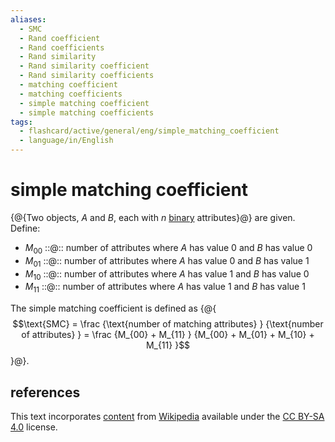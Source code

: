 ```yaml
---
aliases:
  - SMC
  - Rand coefficient
  - Rand coefficients
  - Rand similarity
  - Rand similarity coefficient
  - Rand similarity coefficients
  - matching coefficient
  - matching coefficients
  - simple matching coefficient
  - simple matching coefficients
tags:
  - flashcard/active/general/eng/simple_matching_coefficient
  - language/in/English
---
```


# simple matching coefficient

{@{Two objects, _A_ and _B_, each with _n_ [binary](binary%20number.md) attributes}@} are given. Define: <!--SR:!2025-05-18,261,330-->

- $M_{00}$ ::@:: number of attributes where _A_ has value 0 and _B_ has value 0 <!--SR:!2025-05-21,261,330!2025-04-25,241,330-->
- $M_{01}$ ::@:: number of attributes where _A_ has value 0 and _B_ has value 1 <!--SR:!2025-06-23,286,330!2025-06-29,291,330-->
- $M_{10}$ ::@:: number of attributes where _A_ has value 1 and _B_ has value 0 <!--SR:!2027-10-03,935,350!2025-05-25,263,330-->
- $M_{11}$ ::@:: number of attributes where _A_ has value 1 and _B_ has value 1 <!--SR:!2025-05-21,260,330!2025-05-30,267,330-->

The simple matching coefficient is defined as {@{$$\text{SMC} = \frac {\text{number of matching attributes} } {\text{number of attributes} } = \frac {M_{00} + M_{11} } {M_{00} + M_{01} + M_{10} + M_{11} }$$}@}. <!--SR:!2026-12-27,695,330-->

## references

This text incorporates [content](https://en.wikipedia.org/wiki/simple_matching_coefficient) from [Wikipedia](Wikipedia.md) available under the [CC BY-SA 4.0](https://creativecommons.org/licenses/by-sa/4.0/) license.
